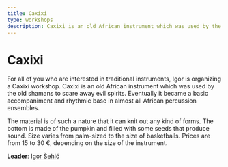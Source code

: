 ```yaml
---
title: Caxixi
type: workshops
description: Caxixi is an old African instrument which was used by the old shamans to scare away evil spirits. Eventually it became a basic accompaniment and rhythmic base in almost all African percussion ensembles.
---
```


# Caxixi

For all of you who are interested in traditional instruments, Igor is organizing a Caxixi workshop. Caxixi is an old African instrument which was used by the old shamans to scare away evil spirits. Eventually it became a basic accompaniment and rhythmic base in almost all African percussion ensembles.

The material is of such a nature that it can knit out any kind of forms. The bottom is made of the pumpkin and filled with some seeds that produce sound. Size varies from palm-sized to the size of basketballs. Prices are from 15 to 30 €, depending on the size of the instrument.

**Leader**: [Igor Šehić](/workshops/leaders/igor-sehic)
